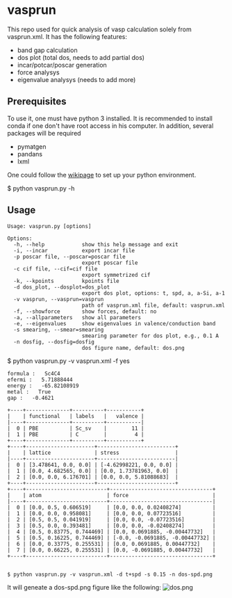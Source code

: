 # vasprun
This repo used for quick analysis of vasp calculation solely from vasprun.xml. It has the following features:

- band gap calculation
- dos plot (total dos, needs to add partial dos)
- incar/potcar/poscar generation
- force analysys
- eigenvalue analysys (needs to add more)

## Prerequisites
To use it, one must have python 3 installed. It is recommended to install conda if one don't have root access in his computer.
In addition, several packages will be required
- pymatgen
- pandans
- lxml

One could follow the [wikipage](https://github.com/qzhu2017/CMS/wiki/Python-environment-setup) to set up your python environment.

$ python vasprun.py -h

## Usage
```
Usage: vasprun.py [options]

Options:
  -h, --help            show this help message and exit
  -i, --incar           export incar file
  -p poscar file, --poscar=poscar file
                        export poscar file
  -c cif file, --cif=cif file
                        export symmetrized cif
  -k, --kpoints         kpoints file
  -d dos_plot, --dosplot=dos_plot
                        export dos plot, options: t, spd, a, a-Si, a-1
  -v vasprun, --vasprun=vasprun
                        path of vasprun.xml file, default: vasprun.xml
  -f, --showforce       show forces, default: no
  -a, --allparameters   show all parameters
  -e, --eigenvalues     show eigenvalues in valence/conduction band
  -s smearing, --smear=smearing
                        smearing parameter for dos plot, e.g., 0.1 A
  -n dosfig, --dosfig=dosfig
                        dos figure name, default: dos.png
```

$ python vasprun.py -v vasprun.xml -f yes

```
formula :   Sc4C4
efermi :   5.71888444
energy :   -65.82108919
metal :   True
gap :   -0.4621

+----+--------------+----------+-----------+
|    | functional   | labels   |   valence |
|----+--------------+----------+-----------|
|  0 | PBE          | Sc_sv    |        11 |
|  1 | PBE          | C        |         4 |
+----+--------------+----------+-----------+
+----+----------------------+-------------------------+
|    | lattice              | stress                  |
|----+----------------------+-------------------------|
|  0 | [3.478641, 0.0, 0.0] | [-4.62998221, 0.0, 0.0] |
|  1 | [0.0, 4.682565, 0.0] | [0.0, 1.73781963, 0.0]  |
|  2 | [0.0, 0.0, 6.176701] | [0.0, 0.0, 5.81088683]  |
+----+----------------------+-------------------------+
+----+--------------------------+---------------------------------+
|    | atom                     | force                           |
|----+--------------------------+---------------------------------|
|  0 | [0.0, 0.5, 0.606519]     | [0.0, 0.0, 0.02408274]          |
|  1 | [0.0, 0.0, 0.958081]     | [0.0, 0.0, 0.07723516]          |
|  2 | [0.5, 0.5, 0.041919]     | [0.0, 0.0, -0.07723516]         |
|  3 | [0.5, 0.0, 0.393481]     | [0.0, 0.0, -0.02408274]         |
|  4 | [0.5, 0.83775, 0.744469] | [0.0, 0.0691885, -0.00447732]   |
|  5 | [0.5, 0.16225, 0.744469] | [-0.0, -0.0691885, -0.00447732] |
|  6 | [0.0, 0.33775, 0.255531] | [0.0, 0.0691885, 0.00447732]    |
|  7 | [0.0, 0.66225, 0.255531] | [0.0, -0.0691885, 0.00447732]   |
+----+--------------------------+---------------------------------+

```
```

$ python vasprun.py -v vasprun.xml -d t+spd -s 0.15 -n dos-spd.png

```
It will geneate a dos-spd.png figure like the following:
![dos.png](https://github.com/qzhu2017/vasprun/blob/master/images/dos.png)
